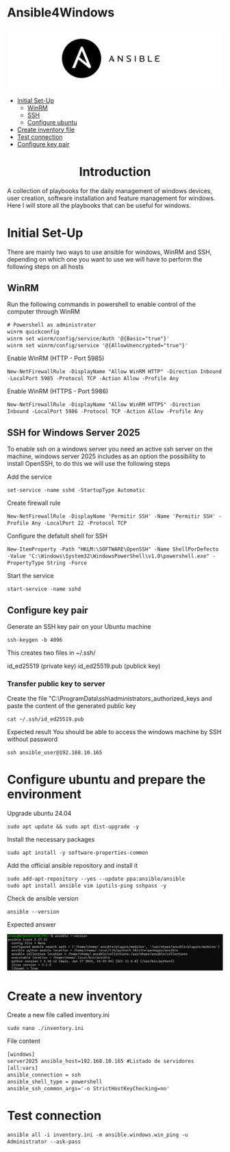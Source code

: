 # Ansible4Windows
![Ansible Logo](./images/ansible-1.jpg)

- [Initial Set-Up](#initial-set-up)
  - [WinRM](#winrm)
  - [SSH](#ssh-for-windows-server-2025)
  - [Configure ubuntu](#configure-ubuntu-and-prepare-the-environment)
- [Create inventory file](#create-a-new-inventory)
- [Test connection](#test-connection)
- [Configure key pair](#configure-key-pair)

<div align="center">
<h1> Introduction</h1>
</div>

A collection of playbooks for the daily management of windows devices, user creation, software installation and feature management for windows. Here I will store all the playbooks that can be useful for windows.

# Initial Set-Up
There are mainly two ways to use ansible for windows, WinRM and SSH, depending on which one you want to use we will have to perform the following steps on all hosts

## WinRM
Run the following commands in powershell to enable control of the computer through WinRM

```shell
# Powershell as administrator
winrm quickconfig
winrm set winrm/config/service/Auth '@{Basic="true"}'
winrm set winrm/config/service '@{AllowUnencrypted="true"}'

```
Enable WinRM (HTTP - Port 5985)
```shell
New-NetFirewallRule -DisplayName "Allow WinRM HTTP" -Direction Inbound -LocalPort 5985 -Protocol TCP -Action Allow -Profile Any
```

Enable WinRM (HTTPS - Port 5986)
```shell
New-NetFirewallRule -DisplayName "Allow WinRM HTTPS" -Direction Inbound -LocalPort 5986 -Protocol TCP -Action Allow -Profile Any
```


## SSH for Windows Server 2025
To enable ssh on a windows server you need an active ssh server on the machine, windows server 2025 includes as an option the possibility to install OpenSSH, to do this we will use the following steps

Add the service
```shell
set-service -name sshd -StartupType Automatic
```
Create firewall rule
```shell
New-NetFirewallRule -DisplayName 'Permitir SSH' -Name 'Permitir SSH' -Profile Any -LocalPort 22 -Protocol TCP
```
Configure the defatult shell for SSH
```shell
New-ItemProperty -Path "HKLM:\SOFTWARE\OpenSSH" -Name ShellPorDefecto -Value "C:\Windows\System32\WindowsPowerShell\v1.0\powershell.exe" -PropertyType String -Force
```
Start the service
```shell
start-service -name sshd
```

## Configure key pair
Generate an SSH key pair on your Ubuntu machine
```shell
ssh-keygen -b 4096
```
This creates two files in ~/.ssh/

id_ed25519 (private key)
id_ed25519.pub (publick key)

### Transfer public key to server
Create the file "C:\ProgramData\ssh\administrators_authorized_keys and paste the content of the generated public key
```shell
cat ~/.ssh/id_ed25519.pub
```
Expected result
You should be able to access the windows machine by SSH without password
```shell
ssh ansible_user@192.168.10.165
```

# Configure ubuntu and prepare the environment

Upgrade ubuntu 24.04
```shell
sudo apt update && sudo apt dist-upgrade -y
```
Install the necessary packages
```shell
sudo apt install -y software-properties-common
```
Add the official ansible repository and install it
```shell
sudo add-apt-repository --yes --update ppa:ansible/ansible
sudo apt install ansible vim iputils-ping sshpass -y
```
Check de ansible version
```shell
ansible --version
```
Expected answer

![Ansible --version](./images/ansible-version.png)

# Create a new inventory

Create a new file called inventory.ini
```shell
sudo nano ./inventory.ini
```

File content
```shell
[windows]
server2025 ansible_host=192.168.10.165 #Listado de servidores
[all:vars]
ansible_connection = ssh
ansible_shell_type = powershell
ansible_ssh_common_args='-o StrictHostKeyChecking=no'
```
# Test connection

```shell
ansible all -i inventory.ini -m ansible.windows.win_ping -u Administrator --ask-pass
```